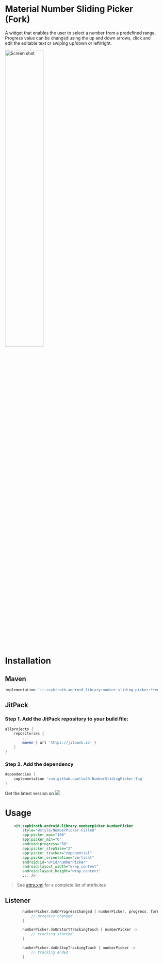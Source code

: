 # Material Number Sliding Picker (Fork)

A widget that enables the user to select a number from a predefined range.
Progress value can be changed using the up and down arrows, click and edit the editable text or swiping up/down or left/right.

<img src="./art/video.gif" alt="Screen shot" width="50%"/>

# Installation

## Maven

```gradle
implementation 'it.sephiroth.android.library:number-sliding-picker:**version**'
```	
	
## JitPack

### Step 1. Add the JitPack repository to your build file:

```gradle
allprojects {
	repositories {
		...
		maven { url 'https://jitpack.io' }
	}
}
```

### Step 2. Add the dependency

```gradle
dependencies {
    implementation 'com.github.apollo29:NumberSlidingPicker:Tag'
}
```

Get the latest version  on [![](https://jitpack.io/v/apollo29/NumberSlidingPicker.svg)](https://jitpack.io/#apollo29/NumberSlidingPicker)

# Usage

```xml
    <it.sephiroth.android.library.numberpicker.NumberPicker
        style="@style/NumberPicker.Filled"
        app:picker_max="100"
        app:picker_min="0"
        android:progress="50"
        app:picker_stepSize="2"
        app:picker_tracker="exponential"
        app:picker_orientation="vertical"
        android:id="@+id/numberPicker"
        android:layout_width="wrap_content"
        android:layout_height="wrap_content"
        ... />
```

> See [attrs.xml](./numberpicker/src/main/res/values/attrs.xml) for a complete list of attributes

## Listener

```kotlin
        numberPicker.doOnProgressChanged { numberPicker, progress, formUser ->
            // progress changed
        }
        
        numberPicker.doOnStartTrackingTouch { numberPicker -> 
            // tracking started
        }
        
        numberPicker.doOnStopTrackingTouch { numberPicker -> 
            // tracking ended
        }
```